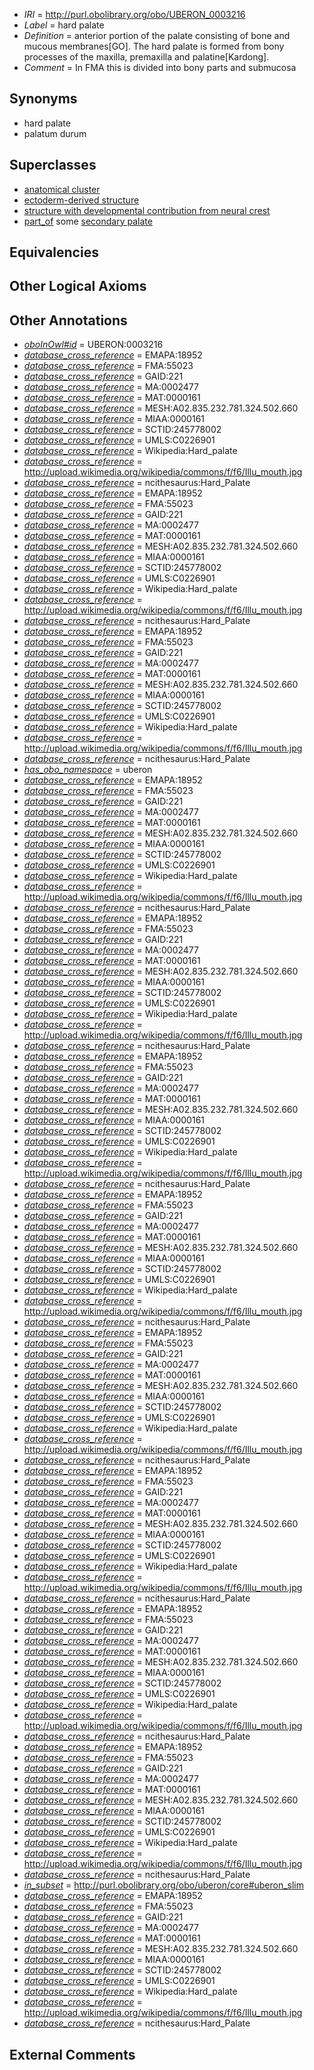  * *IRI* = http://purl.obolibrary.org/obo/UBERON_0003216
 * *Label* = hard palate
 * *Definition* = anterior portion of the palate consisting of bone and mucous membranes[GO]. The hard palate is formed from bony processes of the maxilla, premaxilla and palatine[Kardong].
 * *Comment* = In FMA this is divided into bony parts and submucosa

## Synonyms

 * hard palate
 * palatum durum

## Superclasses

 * [anatomical cluster](../../UBERON/77/UBERON_0000477.md)
 * [ectoderm-derived structure](../../UBERON/21/UBERON_0004121.md)
 * [structure with developmental contribution from neural crest](../../UBERON/14/UBERON_0010314.md)
 * [part_of](../../BFO/50/BFO_0000050.md) some [secondary palate](../../UBERON/16/UBERON_0001716.md)

## Equivalencies


## Other Logical Axioms


## Other Annotations

 * *[oboInOwl#id](../../id/oboInOwl#id.md)* = UBERON:0003216
 * *[database_cross_reference](../../ef/oboInOwl#hasDbXref.md)* = EMAPA:18952
 * *[database_cross_reference](../../ef/oboInOwl#hasDbXref.md)* = FMA:55023
 * *[database_cross_reference](../../ef/oboInOwl#hasDbXref.md)* = GAID:221
 * *[database_cross_reference](../../ef/oboInOwl#hasDbXref.md)* = MA:0002477
 * *[database_cross_reference](../../ef/oboInOwl#hasDbXref.md)* = MAT:0000161
 * *[database_cross_reference](../../ef/oboInOwl#hasDbXref.md)* = MESH:A02.835.232.781.324.502.660
 * *[database_cross_reference](../../ef/oboInOwl#hasDbXref.md)* = MIAA:0000161
 * *[database_cross_reference](../../ef/oboInOwl#hasDbXref.md)* = SCTID:245778002
 * *[database_cross_reference](../../ef/oboInOwl#hasDbXref.md)* = UMLS:C0226901
 * *[database_cross_reference](../../ef/oboInOwl#hasDbXref.md)* = Wikipedia:Hard_palate
 * *[database_cross_reference](../../ef/oboInOwl#hasDbXref.md)* = http://upload.wikimedia.org/wikipedia/commons/f/f6/Illu_mouth.jpg
 * *[database_cross_reference](../../ef/oboInOwl#hasDbXref.md)* = ncithesaurus:Hard_Palate
 * *[database_cross_reference](../../ef/oboInOwl#hasDbXref.md)* = EMAPA:18952
 * *[database_cross_reference](../../ef/oboInOwl#hasDbXref.md)* = FMA:55023
 * *[database_cross_reference](../../ef/oboInOwl#hasDbXref.md)* = GAID:221
 * *[database_cross_reference](../../ef/oboInOwl#hasDbXref.md)* = MA:0002477
 * *[database_cross_reference](../../ef/oboInOwl#hasDbXref.md)* = MAT:0000161
 * *[database_cross_reference](../../ef/oboInOwl#hasDbXref.md)* = MESH:A02.835.232.781.324.502.660
 * *[database_cross_reference](../../ef/oboInOwl#hasDbXref.md)* = MIAA:0000161
 * *[database_cross_reference](../../ef/oboInOwl#hasDbXref.md)* = SCTID:245778002
 * *[database_cross_reference](../../ef/oboInOwl#hasDbXref.md)* = UMLS:C0226901
 * *[database_cross_reference](../../ef/oboInOwl#hasDbXref.md)* = Wikipedia:Hard_palate
 * *[database_cross_reference](../../ef/oboInOwl#hasDbXref.md)* = http://upload.wikimedia.org/wikipedia/commons/f/f6/Illu_mouth.jpg
 * *[database_cross_reference](../../ef/oboInOwl#hasDbXref.md)* = ncithesaurus:Hard_Palate
 * *[database_cross_reference](../../ef/oboInOwl#hasDbXref.md)* = EMAPA:18952
 * *[database_cross_reference](../../ef/oboInOwl#hasDbXref.md)* = FMA:55023
 * *[database_cross_reference](../../ef/oboInOwl#hasDbXref.md)* = GAID:221
 * *[database_cross_reference](../../ef/oboInOwl#hasDbXref.md)* = MA:0002477
 * *[database_cross_reference](../../ef/oboInOwl#hasDbXref.md)* = MAT:0000161
 * *[database_cross_reference](../../ef/oboInOwl#hasDbXref.md)* = MESH:A02.835.232.781.324.502.660
 * *[database_cross_reference](../../ef/oboInOwl#hasDbXref.md)* = MIAA:0000161
 * *[database_cross_reference](../../ef/oboInOwl#hasDbXref.md)* = SCTID:245778002
 * *[database_cross_reference](../../ef/oboInOwl#hasDbXref.md)* = UMLS:C0226901
 * *[database_cross_reference](../../ef/oboInOwl#hasDbXref.md)* = Wikipedia:Hard_palate
 * *[database_cross_reference](../../ef/oboInOwl#hasDbXref.md)* = http://upload.wikimedia.org/wikipedia/commons/f/f6/Illu_mouth.jpg
 * *[database_cross_reference](../../ef/oboInOwl#hasDbXref.md)* = ncithesaurus:Hard_Palate
 * *[has_obo_namespace](../../ce/oboInOwl#hasOBONamespace.md)* = uberon
 * *[database_cross_reference](../../ef/oboInOwl#hasDbXref.md)* = EMAPA:18952
 * *[database_cross_reference](../../ef/oboInOwl#hasDbXref.md)* = FMA:55023
 * *[database_cross_reference](../../ef/oboInOwl#hasDbXref.md)* = GAID:221
 * *[database_cross_reference](../../ef/oboInOwl#hasDbXref.md)* = MA:0002477
 * *[database_cross_reference](../../ef/oboInOwl#hasDbXref.md)* = MAT:0000161
 * *[database_cross_reference](../../ef/oboInOwl#hasDbXref.md)* = MESH:A02.835.232.781.324.502.660
 * *[database_cross_reference](../../ef/oboInOwl#hasDbXref.md)* = MIAA:0000161
 * *[database_cross_reference](../../ef/oboInOwl#hasDbXref.md)* = SCTID:245778002
 * *[database_cross_reference](../../ef/oboInOwl#hasDbXref.md)* = UMLS:C0226901
 * *[database_cross_reference](../../ef/oboInOwl#hasDbXref.md)* = Wikipedia:Hard_palate
 * *[database_cross_reference](../../ef/oboInOwl#hasDbXref.md)* = http://upload.wikimedia.org/wikipedia/commons/f/f6/Illu_mouth.jpg
 * *[database_cross_reference](../../ef/oboInOwl#hasDbXref.md)* = ncithesaurus:Hard_Palate
 * *[database_cross_reference](../../ef/oboInOwl#hasDbXref.md)* = EMAPA:18952
 * *[database_cross_reference](../../ef/oboInOwl#hasDbXref.md)* = FMA:55023
 * *[database_cross_reference](../../ef/oboInOwl#hasDbXref.md)* = GAID:221
 * *[database_cross_reference](../../ef/oboInOwl#hasDbXref.md)* = MA:0002477
 * *[database_cross_reference](../../ef/oboInOwl#hasDbXref.md)* = MAT:0000161
 * *[database_cross_reference](../../ef/oboInOwl#hasDbXref.md)* = MESH:A02.835.232.781.324.502.660
 * *[database_cross_reference](../../ef/oboInOwl#hasDbXref.md)* = MIAA:0000161
 * *[database_cross_reference](../../ef/oboInOwl#hasDbXref.md)* = SCTID:245778002
 * *[database_cross_reference](../../ef/oboInOwl#hasDbXref.md)* = UMLS:C0226901
 * *[database_cross_reference](../../ef/oboInOwl#hasDbXref.md)* = Wikipedia:Hard_palate
 * *[database_cross_reference](../../ef/oboInOwl#hasDbXref.md)* = http://upload.wikimedia.org/wikipedia/commons/f/f6/Illu_mouth.jpg
 * *[database_cross_reference](../../ef/oboInOwl#hasDbXref.md)* = ncithesaurus:Hard_Palate
 * *[database_cross_reference](../../ef/oboInOwl#hasDbXref.md)* = EMAPA:18952
 * *[database_cross_reference](../../ef/oboInOwl#hasDbXref.md)* = FMA:55023
 * *[database_cross_reference](../../ef/oboInOwl#hasDbXref.md)* = GAID:221
 * *[database_cross_reference](../../ef/oboInOwl#hasDbXref.md)* = MA:0002477
 * *[database_cross_reference](../../ef/oboInOwl#hasDbXref.md)* = MAT:0000161
 * *[database_cross_reference](../../ef/oboInOwl#hasDbXref.md)* = MESH:A02.835.232.781.324.502.660
 * *[database_cross_reference](../../ef/oboInOwl#hasDbXref.md)* = MIAA:0000161
 * *[database_cross_reference](../../ef/oboInOwl#hasDbXref.md)* = SCTID:245778002
 * *[database_cross_reference](../../ef/oboInOwl#hasDbXref.md)* = UMLS:C0226901
 * *[database_cross_reference](../../ef/oboInOwl#hasDbXref.md)* = Wikipedia:Hard_palate
 * *[database_cross_reference](../../ef/oboInOwl#hasDbXref.md)* = http://upload.wikimedia.org/wikipedia/commons/f/f6/Illu_mouth.jpg
 * *[database_cross_reference](../../ef/oboInOwl#hasDbXref.md)* = ncithesaurus:Hard_Palate
 * *[database_cross_reference](../../ef/oboInOwl#hasDbXref.md)* = EMAPA:18952
 * *[database_cross_reference](../../ef/oboInOwl#hasDbXref.md)* = FMA:55023
 * *[database_cross_reference](../../ef/oboInOwl#hasDbXref.md)* = GAID:221
 * *[database_cross_reference](../../ef/oboInOwl#hasDbXref.md)* = MA:0002477
 * *[database_cross_reference](../../ef/oboInOwl#hasDbXref.md)* = MAT:0000161
 * *[database_cross_reference](../../ef/oboInOwl#hasDbXref.md)* = MESH:A02.835.232.781.324.502.660
 * *[database_cross_reference](../../ef/oboInOwl#hasDbXref.md)* = MIAA:0000161
 * *[database_cross_reference](../../ef/oboInOwl#hasDbXref.md)* = SCTID:245778002
 * *[database_cross_reference](../../ef/oboInOwl#hasDbXref.md)* = UMLS:C0226901
 * *[database_cross_reference](../../ef/oboInOwl#hasDbXref.md)* = Wikipedia:Hard_palate
 * *[database_cross_reference](../../ef/oboInOwl#hasDbXref.md)* = http://upload.wikimedia.org/wikipedia/commons/f/f6/Illu_mouth.jpg
 * *[database_cross_reference](../../ef/oboInOwl#hasDbXref.md)* = ncithesaurus:Hard_Palate
 * *[database_cross_reference](../../ef/oboInOwl#hasDbXref.md)* = EMAPA:18952
 * *[database_cross_reference](../../ef/oboInOwl#hasDbXref.md)* = FMA:55023
 * *[database_cross_reference](../../ef/oboInOwl#hasDbXref.md)* = GAID:221
 * *[database_cross_reference](../../ef/oboInOwl#hasDbXref.md)* = MA:0002477
 * *[database_cross_reference](../../ef/oboInOwl#hasDbXref.md)* = MAT:0000161
 * *[database_cross_reference](../../ef/oboInOwl#hasDbXref.md)* = MESH:A02.835.232.781.324.502.660
 * *[database_cross_reference](../../ef/oboInOwl#hasDbXref.md)* = MIAA:0000161
 * *[database_cross_reference](../../ef/oboInOwl#hasDbXref.md)* = SCTID:245778002
 * *[database_cross_reference](../../ef/oboInOwl#hasDbXref.md)* = UMLS:C0226901
 * *[database_cross_reference](../../ef/oboInOwl#hasDbXref.md)* = Wikipedia:Hard_palate
 * *[database_cross_reference](../../ef/oboInOwl#hasDbXref.md)* = http://upload.wikimedia.org/wikipedia/commons/f/f6/Illu_mouth.jpg
 * *[database_cross_reference](../../ef/oboInOwl#hasDbXref.md)* = ncithesaurus:Hard_Palate
 * *[database_cross_reference](../../ef/oboInOwl#hasDbXref.md)* = EMAPA:18952
 * *[database_cross_reference](../../ef/oboInOwl#hasDbXref.md)* = FMA:55023
 * *[database_cross_reference](../../ef/oboInOwl#hasDbXref.md)* = GAID:221
 * *[database_cross_reference](../../ef/oboInOwl#hasDbXref.md)* = MA:0002477
 * *[database_cross_reference](../../ef/oboInOwl#hasDbXref.md)* = MAT:0000161
 * *[database_cross_reference](../../ef/oboInOwl#hasDbXref.md)* = MESH:A02.835.232.781.324.502.660
 * *[database_cross_reference](../../ef/oboInOwl#hasDbXref.md)* = MIAA:0000161
 * *[database_cross_reference](../../ef/oboInOwl#hasDbXref.md)* = SCTID:245778002
 * *[database_cross_reference](../../ef/oboInOwl#hasDbXref.md)* = UMLS:C0226901
 * *[database_cross_reference](../../ef/oboInOwl#hasDbXref.md)* = Wikipedia:Hard_palate
 * *[database_cross_reference](../../ef/oboInOwl#hasDbXref.md)* = http://upload.wikimedia.org/wikipedia/commons/f/f6/Illu_mouth.jpg
 * *[database_cross_reference](../../ef/oboInOwl#hasDbXref.md)* = ncithesaurus:Hard_Palate
 * *[database_cross_reference](../../ef/oboInOwl#hasDbXref.md)* = EMAPA:18952
 * *[database_cross_reference](../../ef/oboInOwl#hasDbXref.md)* = FMA:55023
 * *[database_cross_reference](../../ef/oboInOwl#hasDbXref.md)* = GAID:221
 * *[database_cross_reference](../../ef/oboInOwl#hasDbXref.md)* = MA:0002477
 * *[database_cross_reference](../../ef/oboInOwl#hasDbXref.md)* = MAT:0000161
 * *[database_cross_reference](../../ef/oboInOwl#hasDbXref.md)* = MESH:A02.835.232.781.324.502.660
 * *[database_cross_reference](../../ef/oboInOwl#hasDbXref.md)* = MIAA:0000161
 * *[database_cross_reference](../../ef/oboInOwl#hasDbXref.md)* = SCTID:245778002
 * *[database_cross_reference](../../ef/oboInOwl#hasDbXref.md)* = UMLS:C0226901
 * *[database_cross_reference](../../ef/oboInOwl#hasDbXref.md)* = Wikipedia:Hard_palate
 * *[database_cross_reference](../../ef/oboInOwl#hasDbXref.md)* = http://upload.wikimedia.org/wikipedia/commons/f/f6/Illu_mouth.jpg
 * *[database_cross_reference](../../ef/oboInOwl#hasDbXref.md)* = ncithesaurus:Hard_Palate
 * *[database_cross_reference](../../ef/oboInOwl#hasDbXref.md)* = EMAPA:18952
 * *[database_cross_reference](../../ef/oboInOwl#hasDbXref.md)* = FMA:55023
 * *[database_cross_reference](../../ef/oboInOwl#hasDbXref.md)* = GAID:221
 * *[database_cross_reference](../../ef/oboInOwl#hasDbXref.md)* = MA:0002477
 * *[database_cross_reference](../../ef/oboInOwl#hasDbXref.md)* = MAT:0000161
 * *[database_cross_reference](../../ef/oboInOwl#hasDbXref.md)* = MESH:A02.835.232.781.324.502.660
 * *[database_cross_reference](../../ef/oboInOwl#hasDbXref.md)* = MIAA:0000161
 * *[database_cross_reference](../../ef/oboInOwl#hasDbXref.md)* = SCTID:245778002
 * *[database_cross_reference](../../ef/oboInOwl#hasDbXref.md)* = UMLS:C0226901
 * *[database_cross_reference](../../ef/oboInOwl#hasDbXref.md)* = Wikipedia:Hard_palate
 * *[database_cross_reference](../../ef/oboInOwl#hasDbXref.md)* = http://upload.wikimedia.org/wikipedia/commons/f/f6/Illu_mouth.jpg
 * *[database_cross_reference](../../ef/oboInOwl#hasDbXref.md)* = ncithesaurus:Hard_Palate
 * *[in_subset](../../et/oboInOwl#inSubset.md)* = http://purl.obolibrary.org/obo/uberon/core#uberon_slim
 * *[database_cross_reference](../../ef/oboInOwl#hasDbXref.md)* = EMAPA:18952
 * *[database_cross_reference](../../ef/oboInOwl#hasDbXref.md)* = FMA:55023
 * *[database_cross_reference](../../ef/oboInOwl#hasDbXref.md)* = GAID:221
 * *[database_cross_reference](../../ef/oboInOwl#hasDbXref.md)* = MA:0002477
 * *[database_cross_reference](../../ef/oboInOwl#hasDbXref.md)* = MAT:0000161
 * *[database_cross_reference](../../ef/oboInOwl#hasDbXref.md)* = MESH:A02.835.232.781.324.502.660
 * *[database_cross_reference](../../ef/oboInOwl#hasDbXref.md)* = MIAA:0000161
 * *[database_cross_reference](../../ef/oboInOwl#hasDbXref.md)* = SCTID:245778002
 * *[database_cross_reference](../../ef/oboInOwl#hasDbXref.md)* = UMLS:C0226901
 * *[database_cross_reference](../../ef/oboInOwl#hasDbXref.md)* = Wikipedia:Hard_palate
 * *[database_cross_reference](../../ef/oboInOwl#hasDbXref.md)* = http://upload.wikimedia.org/wikipedia/commons/f/f6/Illu_mouth.jpg
 * *[database_cross_reference](../../ef/oboInOwl#hasDbXref.md)* = ncithesaurus:Hard_Palate

## External Comments

